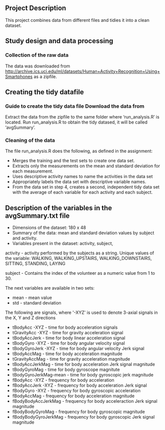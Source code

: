 ## Project Description
This project combines data from different files and tidies it into a clean dataset.


## Study design and data processing

### Collection of the raw data
The data was downloaded from <a href="http://archive.ics.uci.edu/ml/datasets/Human+Activity+Recognition+Using+Smartphones" class="uri">http://archive.ics.uci.edu/ml/datasets/Human+Activity+Recognition+Using+Smartphones</a> as a zipfile.


## Creating the tidy datafile

### Guide to create the tidy data file Download the data from
Extract the data from the zipfile to the same folder where ‘run_analysis.R’ is located.
Run run_analysis.R to obtain the tidy datased, it will be called ‘avgSummary’.

### Cleaning of the data

The file run_analysis.R does the following, as defined in the
assignment: 
* Merges the training and the test sets to create one data
set. 
* Extracts only the measurements on the mean and standard
deviation for each measurement. 
* Uses descriptive activity names to name the activities in the data set 
* Appropriately labels the data set with descriptive variable names. 
* From the data set in step 4, creates a second, independent tidy data set with the average of each variable
for each activity and each subject.

## Description of the variables in the avgSummary.txt file 
- Dimensions
of the dataset: 180 x 48
- Summary of the data: mean and standard deviation values by subject and activity.
- Variables present in
the dataset: activity, subject, 

activity - activity performed by the subjects as a string. 
Unique values of the variable: WALKING, WALKING_UPSTAIRS, WALKING_DOWNSTAIRS, SITTING, STANDING, LAYING

subject - Contains the index of the volunteer as a numeric value from 1 to 30.

The next variables are available in two sets:
- mean - mean value 
- std -  standard deviation


The following are signals, where '-XYZ' is used to denote 3-axial signals in the X, Y and Z directions

- tBodyAcc -XYZ - time for body acceleration signals 
- tGravityAcc -XYZ - time for gravity acceleration signal
- tBodyAccJerk - time for body linear acceleration signal
- tBodyGyro -XYZ - time for body angular velocity signal 
- tBodyGyroJerk -XYZ - time for body angular velocity Jerk signal
- tBodyAccMag - time for body acceleration magnitude
- tGravityAccMag - time for gravity acceleration magnitude
- tBodyAccJerkMag - time for body acceleration Jerk signal magnitude
- tBodyGyroMag - time for body gyroscope magnitute
- tBodyGyroJerkMag-mean - time for body gyroscopic jerk magnitude
- fBodyAcc -XYZ - frequency for body acceleration
- fBodyAccJerk -XYZ - frequency for body acceleration Jerk signal 
- fBodyGyro -XYZ -  frequency for body gyroscopic acceleration 
- fBodyAccMag - frequency for body acceleration magnitude
- fBodyBodyAccJerkMag - frequency for body acceleraction Jerk signal magnitude
- fBodyBodyGyroMag - frequency for body gyroscopic magnitude
- fBodyBodyGyroJerkMag - frequency for body gyroscopic Jerk signal magnitude


